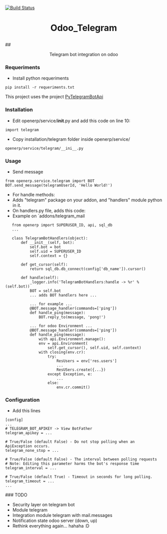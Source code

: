 [![Build Status](https://travis-ci.org/zamberjo/odoo_telegram.svg?branch=8.0)](https://travis-ci.org/zamberjo/odoo_telegram)

# <p align="center">Odoo_Telegram
##<p align="center">Telegram bot integration on odoo

### Requeriments

* Install python requeriments

`pip install -r requeriments.txt`

This project uses the project [PyTelegramBotApi](https://github.com/eternnoir/pyTelegramBotAPI)

### Installation

* Edit openerp/service/__init__.py and add this code on line 10:

`import telegram`

* Copy installation/telegram folder inside openerp/service/

`openerp/service/telegram/__ini__.py`

### Usage

* Send message
```
from openerp.service.telegram import BOT
BOT.send_message(telegramUserId, 'Hello World!')
```

* For handle methods:
 * Adds "telegram" package on your addon, and "handlers" module python in it.
 * On handlers.py file, adds this code:
 * Example on `addons/telegram_mail
 ```
    from openerp import SUPERUSER_ID, api, sql_db
    ...

    class TelegramBotHandlers(object):
        def __init__(self, bot):
            self.bot = bot
            self.uid = SUPERUSER_ID
            self.context = {}

        def get_cursor(self):
            return sql_db.db_connect(config['db_name']).cursor()

        def handle(self):
            _logger.info('TelegramBotHandlers:handle -> %r' % (self.bot))
            BOT = self.bot
            ... adds BOT handlers here ...

            ... for example ...
            @BOT.message_handler(commands=['ping'])
            def handle_ping(message):
                BOT.reply_to(message, 'pong!')

            ... for odoo Environment ...
            @BOT.message_handler(commands=['ping'])
            def handle_ping(message):
                with api.Environment.manage():
                env = api.Environment(
                    self.get_cursor(), self.uid, self.context)
                with closing(env.cr):
                    try:
                        ResUsers = env['res.users']
                        ...
                        ResUSers.create({...})
                    except Exception, e:
                        ...
                    else:
                        env.cr.commit()
 ```

### Configuration

*  Add this lines

```
[config]
...
# TELEGRAM_BOT_APIKEY -> View BotFather
telegram_apikey = ...

# True/False (default False) - Do not stop polling when an ApiException occurs.
telegram_none_stop = ...

# True/False (default False) - The interval between polling requests
# Note: Editing this parameter harms the bot's response time
telegram_interval = ...

# True/False (default True) - Timeout in seconds for long polling.
telegram_timeout = ...
...
```


### TODO

* Security layer on telegram bot
* Module telegram
* Integration module telegram with mail.messages
* Notification state odoo server (down, up)
* Rethink everything again... hahaha :D
